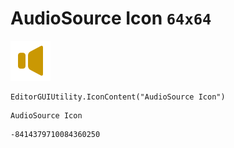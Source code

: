 # AudioSource Icon `64x64`
<img src="/img/AudioSource%20Icon.png" width=64 height=64>

``` CSharp
EditorGUIUtility.IconContent("AudioSource Icon")
```
```
AudioSource Icon
```
```
-8414379710084360250
```
